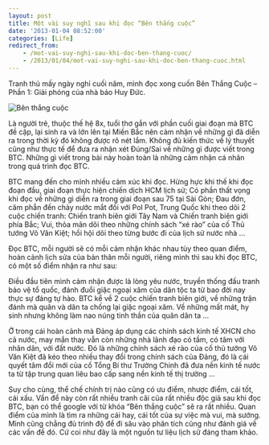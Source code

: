 ```yaml
---
layout: post
title: Một vài suy nghĩ sau khi đọc “Bên thắng cuộc”
date: '2013-01-04 08:52:00'
categories: [Life]
redirect_from: 
    - /mot-vai-suy-nghi-sau-khi-doc-ben-thang-cuoc/
    - /2013/01/04/mot-vai-suy-nghi-sau-khi-doc-ben-thang-cuoc.html
---
```


Tranh thủ mấy ngày nghỉ cuối năm, mình đọc xong cuốn Bên Thắng Cuộc – Phần 1: Giải phóng của nhà báo Huy Đức.

![Bên thắng cuộc](https://trinhvanchung.files.wordpress.com/2013/01/benthangcuoc_cover_thumb.jpg?w=404&h=270)

Là người trẻ, thuộc thế hệ 8x, tuổi thơ gắn với phần cuối giai đoạn mà BTC đề cập, lại sinh ra và lớn lên tại Miền Bắc nên cảm nhận về những gì đã diễn ra trong thời kỳ đó không được rõ nét lắm. Không đủ kiến thức về lý thuyết cũng như thực tế để đưa ra nhận xét Đúng/Sai về những gì được viết trong BTC. Những gì viết trong bài này hoàn toàn là những cảm nhận cá nhân trong quá trình đọc BTC.

BTC mang đến cho mình nhiều cảm xúc khi đọc. Hừng hực khi thế khi đọc đoạn đầu, giai đoạn thực hiện chiến dịch HCM lịch sử; Có phần thất vọng khi đọc về những gì diễn ra trong giai đoạn sau 75 tại Sài Gòn; Đau đớn, căm phẫn đến chảy nước mắt đối với Pol Pot, Trung Quốc khi theo dõi 2 cuộc chiến tranh: Chiến tranh biên giới Tây Nam và Chiến tranh biên giới phía Bắc; Vui, thỏa mãn dõi theo những chính sách “xé rào” của cố Thủ tướng Võ Văn Kiệt; hồi hội dõi theo từng bước đi của lịch sử nước nhà …

Đọc BTC, mỗi người sẽ có mỗi cảm nhận khác nhau tùy theo quan điểm, hoàn cảnh lịch sửa của bản thân mỗi người, riêng mình thì sau khi đọc BTC, có một số điểm nhận ra như sau:

Điều đầu tiên mình cảm nhận được là lòng yêu nước, truyền thống đấu tranh bảo vệ tổ quốc, đánh đuổi giặc ngoại xâm của dân tộc ta từ bao đời nay thực sự đáng tự hào. BTC kể về 2 cuộc chiến tranh biên giới, về những trận đánh mà quân và dân ta chống lại giặc ngoại xâm. Về những mất mát, hy sinh nhưng không làm nao núng tinh thần của quân dân ta …

Ở trong cái hoàn cảnh mà Đảng áp dụng các chính sách kinh tế XHCN cho cả nước, may mắn thay vẫn còn những nhà lãnh đạo có tầm, có tâm với nhân dân, với đất nước. Đó là những chính sách xé rào của cố thủ tướng Võ Văn Kiệt đã kéo theo nhiều thay đổi trong chính sách của Đảng, đó là cái quyết tâm đổi mới của cố Tổng Bí thư Trường Chinh đã đưa nền kinh tế nước ta từ tập trung quan liêu bao cấp sang nền kinh tế thị trường …

Suy cho cùng, thể chế chính trị nào cũng có ưu điểm, nhược điểm, cái tốt, cái xấu. Vấn để này còn rất nhiều tranh cãi của rất nhiều độc giả sau khi đọc BTC, bạn có thể google với từ khóa “Bên thắng cuộc” sẽ ra rất nhiều. Quan điểm của mình là tìm ra những cái hay, cái tốt của sự việc mà vui, mà sướng. Mình cũng chẳng đủ trình độ để đi sâu vào phân tích cũng như đánh giá về các vấn đề đó. Cứ coi như đây là một nguồn tư liệu lịch sử đáng tham khảo.